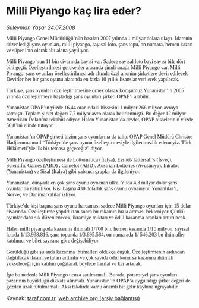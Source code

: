 # Milli Piyango kaç lira eder?

*Süleyman Yaşar 24.07.2008*

<div class="yazi"><font face="Times New Roman TUR">
<p>Milli Piyango Genel Müdürlüğü’nün hasılatı 2007 yılında 1 milyar dolara ulaştı. İdarenin düzenlediği şans oyunları, milli piyango, sayısal loto, şans topu, on numara, hemen kazan ve süper loto olarak altı alana yayılıyor. </p>
<p>Milli Piyango’nun 11 bin civarında bayisi var. Sadece sayısal loto bayi sayısı bile dört bini geçti. Özelleştirilmesi gerekenler arasında şimdi sırada Milli Piyango var. Milli Piyango, şans oyunları özelleştirilmesi adı altında özel anonim şirketlere devir edilecek Devirler her bir şans oyunu alanında en fazla 10 yıllık lisanslar verilerek yapılacak. </p>
<p>Türkiye, şans oyunları özelleştirilmesine örnek olarak komşumuz Yunanistan’ın 2005 yılında özelleştirmeye başladığı şans oyunları şirketi OPAP’ı alabilir. </p>
<p>Yunanistan OPAP’ın yüzde 16,44 oranındaki hissesini 1 milyar 266 milyon avroya satmıştı. Toplam şirket değeri 7,7 milyar avro olarak belirlenmişti. Bu değer 12 milyar Amerikan Doları’na tekabül ediyor. Halen Yunanistan’da devlet, OPAP hisselerinin yüzde 50,8’ini elinde tutuyor. </p>
<p>Yunanistan’ın OPAP şirketi bizim şans oyunlarına da talip. OPAP Genel Müdürü Christos Hadjiemmanouil “Türkiye’de şans oyunu özelleştirmesiyle ilgilenmezlik edemeyiz, Türk Hükümeti’yle ilk biz temasa geçeceğiz” diyor. </p>
<p>Milli Piyango özelleştirmesi ile Lottomatica (İtalya), Essnet-Tattersall’s (İsveç), Scientific Games (ABD) , Camelot (ABD), Austrian Lotteries (Avusturya), Intralot (Yunanistan) ve Sisal (İtalya) gibi yabancı gruplar da ilgileniyor. </p>
<p>Yunanistan, dünyada en çok şans oyunu oynanan ülke. Yılda 4,3 milyar dolar şans oyunlarına yatırılıyor. Kişi başına 430 dolarlık şans oyunu oynanıyor. Yunanlılar’ı, Norveç ve Danimarkalılar izliyor. </p>
<p>Türkiye’de kişi başına şans oyunu harcaması sadece Milli Piyango oyunları için 15 dolar civarında. Özelleştirme yapıldıktan sonra bu rakamın hızla artması bekleniyor. Çünkü oyunlar daha sık düzenlenecek, ikramiye miktarı ve ödül kazanma oranları arttırılacak.</p>
<p>Halen milli piyangoda kazanma ihtimali 1/700 bin, hemen kazanda 1/10 milyon, sayısal lotoda 1/13.938.816, şans topunda 1/3.895.584, on numarada 1/ 546.203 bu ihtimaller katılımcı ve bilet sayısına göre değişebiliyor. </p>
<p>Görüldüğü gibi şu anda kazanma ihtimalleri oldukça düşük. Özelleştirmenin ardından dağıtılacak ikramiye tutarı arttırılır ve çok sayıda ödül konursa kazanma ihtimali yükseleceği için katılım çoğalacak böylece hasılat ve kâr artacak.</p>
<p>İşte bu nedenle Milli Piyango ucuza satılmamalı. Burada, potansiyel şans oyunları pazarının büyüklüğü dikkate alınmalı. Yunanistan’ın OPAP’a uyguladığı şirket değeri de gözden uzak tutulmamalı. Aksi takdirde kamu önemli bir gelir kaybına uğrayabilir.</p>
<p align="right"></p></font>
</div>

Kaynak: [taraf.com.tr](http://www.taraf.com.tr:80/makale/1321.htm), [web.archive.org (arşiv bağlantısı)](http://web.archive.org/web/20100323035234/http://www.taraf.com.tr:80/makale/1321.htm)
